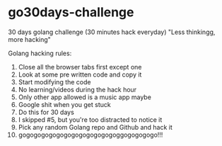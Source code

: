# go30days-challenge
30 days golang challenge (30 minutes hack everyday)
"Less thinkingg, more hacking"

Golang hacking rules:
1. Close all the browser tabs first except one
2. Look at some pre written code and copy it
3. Start modifying the code 
4. No learning/videos during the hack hour
6. Only other app allowed is a music app maybe
7. Google shit when you get stuck
8. Do this for 30 days
9. I skipped #5, but you're too distracted to notice it
10. Pick any random Golang repo and Github and hack it
11. gogogogogogogogogogogogogoggogogogogo!!!
